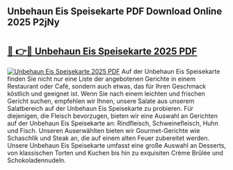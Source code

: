 ## Unbehaun Eis Speisekarte PDF Download Online 2025 P2jNy

# <h2><a href="http://gc9wm8.nevu.top/?p=Unbehaun+Eis+Speisekarte">🔗 👉🔴 Unbehaun Eis Speisekarte 2025 PDF</a></h2>

[![Unbehaun Eis Speisekarte 2025 PDF](https://i.imgur.com/dBaPXMq.png)](http://gc9wm8.nevu.top/?p=Unbehaun+Eis+Speisekarte)
Auf der Unbehaun Eis Speisekarte finden Sie nicht nur eine Liste der angebotenen Gerichte in einem Restaurant oder Café, sondern auch etwas, das für Ihren Geschmack köstlich und geeignet ist. Wenn Sie nach einem leichten und frischen Gericht suchen, empfehlen wir Ihnen, unsere Salate aus unserem Salatbereich auf der Unbehaun Eis Speisekarte zu probieren. Für diejenigen, die Fleisch bevorzugen, bieten wir eine Auswahl an Gerichten auf der Unbehaun Eis Speisekarte an: Rindfleisch, Schweinefleisch, Huhn und Fisch. Unseren Auserwählten bieten wir Gourmet-Gerichte wie Schaschlik und Steak an, die auf einem alten Feuer zubereitet werden. Unsere Unbehaun Eis Speisekarte umfasst eine große Auswahl an Desserts, von klassischen Torten und Kuchen bis hin zu exquisiten Crème Brûlée und Schokoladennudeln.
